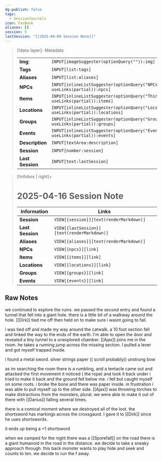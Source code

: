 ```yaml
---
dg-publish: false
tags:
  - SessionJournals
icon: FasBook
aliases: []
session: 5
lastSession: "[[2025-04-09 Session Note]]"
---
```

> [!data-layer]- Metadata
>
> |                                       |                                  |
>| ----- | ----- |
>| **Img**: |`INPUT[imageSuggester(optionQuery("")):img]`|
> |**Tags**|`INPUT[list:tags]`|
> |**Aliases**|`INPUT[list:aliases]`|
> |**NPCs** | `INPUT[inlineListSuggester(optionQuery("NPCs"), useLinks(partial)):npcs]`|
> |**Items** | `INPUT[inlineListSuggester(optionQuery("Things"), useLinks(partial)):items]`|
> |**Locations** | `INPUT[inlineListSuggester(optionQuery("Locations"), useLinks(partial)):locations]`|
> |**Groups** | `INPUT[inlineListSuggester(optionQuery("Groups"), useLinks(partial)):groups]`|
> |**Events** | `INPUT[inlineListSuggester(optionQuery("Events"), useLinks(partial)):events]`|
> |**Description** |`INPUT[textArea:description]`|
> | **Session** |`INPUT[number:session]`|
> | **Last Session** |`INPUT[text:lastSession]`|

> [!infobox | right]+
> # 2025-04-16 Session Note
> |  Information | Links |
> | --- | --- |
> | **Session** | `VIEW[{session}][text(renderMarkdown)]` |
> | **Last Session** | `VIEW[{lastSession}][text(renderMarkdown)]` |
> | **Aliases** | `VIEW[{aliases}][text(renderMarkdown)]` |
> | **NPCs** | `VIEW[{npcs}][link]` |
> | **Items** | `VIEW[{items}][link]` |
> | **Locations** | `VIEW[{locations}][link]` |
> | **Groups** | `VIEW[{groups}][link]` |
> | **Events** | `VIEW[{events}][link]` |
> 
## Raw Notes



we continued to explore the ruins. 
we passed the second entry and found a tunnel that fell into a giant hole.
there is a little bit of a walkway around the hole.
[[Dirk]] tied me off then held on to make sure i wasnt going to fall.

i was tied off and made my way around the catwalk. a 10 foot section fell and tinked the way to the ends of the earth. 
I'm able to open the door and revealed a tiny tunnel to a unexplored chamber.
[[Ajax]] joins me in the room. he takes a running jump across the missing section.
I pulled a lever and got myself trapped inside.

i found a metal sword.
silver strings
paper (( scroll probably))
unstrung bow



as im searching the room there is a rumbling,  and a tentacle came out and attacked the first movement it noticed ( the rope)
and took it back under
i tried to make it back and the ground fell below me. i fell but caught myself on some roots.
i broke the bone and there was paper inside. in frustration i was able to pull myself up to the other side. 
[[Ajax]] was throwing torches to make distractions from the monsters, plural.
we were able to make it out of there with [[Darius]] falling several times. 

there is  a comical moment where we destroyed all of the loot.
the shortsword has markings across the crossgaurd. I gave it to [[Dirk]] since he uses shortswords.

it ends up being a +1 shortsword


when we camped for the night there was a [[Sporefall]]
on the road there is a giant humanoid in the road in the distance. 
we decide to take a sneaky approach through.
this back monster wants to play hide and seek and counts to ten. we decide to run the f away.
